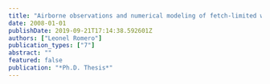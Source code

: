 ```yaml
---
title: "Airborne observations and numerical modeling of fetch-limited waves in the Gulf of Tehuantepec"
date: 2008-01-01
publishDate: 2019-09-21T17:14:38.592601Z
authors: ["Leonel Romero"]
publication_types: ["7"]
abstract: ""
featured: false
publication: "*Ph.D. Thesis*"
---
```


